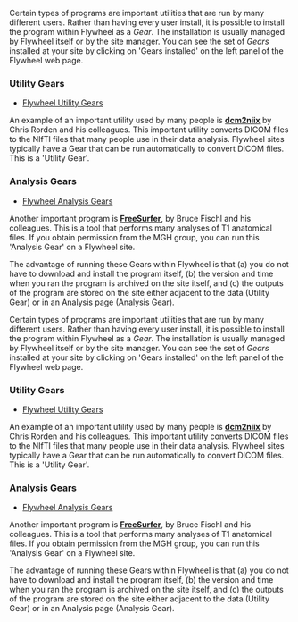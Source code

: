 
Certain types of programs are important utilities that are run by many different users. Rather than having every user install, it is possible to install the program within Flywheel as a *Gear*.  The installation is usually managed by Flywheel itself or by the site manager.  You can see the set of *Gears* installed at your site by clicking on 'Gears installed' on the left panel of the Flywheel web page.

### Utility Gears
* [Flywheel Utility Gears](https://docs.flywheel.io/display/EM/Utility+Gears)

An example of an important utility used by many people is [**dcm2niix**](https://github.com/rordenlab/dcm2niix) by Chris Rorden and his colleagues.  This important utility converts DICOM files to the NIfTI files that many people use in their data analysis.  Flywheel sites typically have a Gear that can be run automatically to convert DICOM files.  This is a 'Utility Gear'.

### Analysis Gears
* [Flywheel Analysis Gears](https://docs.flywheel.io/display/EM/Analysis+Gears)

Another important program is [**FreeSurfer**](https://surfer.nmr.mgh.harvard.edu/), by Bruce Fischl and his colleagues. This is a tool that performs many analyses of T1 anatomical files.  If you obtain permission from the MGH group, you can run this 'Analysis Gear' on a Flywheel site.

The advantage of running these Gears within Flywheel is that (a) you do not have to download and install the program itself, (b) the version and time when you ran the program is archived on the site itself, and (c) the outputs of the program are stored on the site either adjacent to the data (Utility Gear) or in an Analysis page (Analysis Gear).



Certain types of programs are important utilities that are run by many different users. Rather than having every user install, it is possible to install the program within Flywheel as a *Gear*.  The installation is usually managed by Flywheel itself or by the site manager.  You can see the set of *Gears* installed at your site by clicking on 'Gears installed' on the left panel of the Flywheel web page.

### Utility Gears
* [Flywheel Utility Gears](https://docs.flywheel.io/display/EM/Utility+Gears)

An example of an important utility used by many people is [**dcm2niix**](https://github.com/rordenlab/dcm2niix) by Chris Rorden and his colleagues.  This important utility converts DICOM files to the NIfTI files that many people use in their data analysis.  Flywheel sites typically have a Gear that can be run automatically to convert DICOM files.  This is a 'Utility Gear'.

### Analysis Gears
* [Flywheel Analysis Gears](https://docs.flywheel.io/display/EM/Analysis+Gears)

Another important program is [**FreeSurfer**](https://surfer.nmr.mgh.harvard.edu/), by Bruce Fischl and his colleagues. This is a tool that performs many analyses of T1 anatomical files.  If you obtain permission from the MGH group, you can run this 'Analysis Gear' on a Flywheel site.

The advantage of running these Gears within Flywheel is that (a) you do not have to download and install the program itself, (b) the version and time when you ran the program is archived on the site itself, and (c) the outputs of the program are stored on the site either adjacent to the data (Utility Gear) or in an Analysis page (Analysis Gear).


